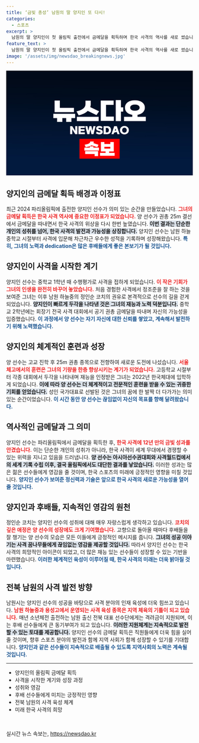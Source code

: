 ```yaml
---
title: ‘금빛 총성’ 남원의 딸 양지인 또 다시!
categories:
  - 스포츠
excerpt: >
  남원의 딸 양지인이 첫 올림픽 출전에서 금메달을 획득하며 한국 사격의 역사를 새로 썼습니다. 12년 만의 금메달을 안긴 그녀의 감동적인 순간을 함께하세요!
feature_text: >
  남원의 딸 양지인이 첫 올림픽 출전에서 금메달을 획득하며 한국 사격의 역사를 새로 썼습니다. 12년 만의 금메달을 안긴 그녀의 감동적인 순간을 함께하세요!
image: '/assets/img/newsdao_breakingnews.jpg'
---
```


<p><img src="/assets/img/newsdao_breakingnews.jpg" alt="pcversion 속보" /></p>

<h2 data-ke-size="size26">양지인의 금메달 획득 배경과 이정표</h2>

<p data-ke-size="size16">최근 2024 파리올림픽에 출전한 양지인 선수가 의미 있는 순간을 만들었습니다. <b><span style="color: #ee2323;">그녀의 금메달 획득은 한국 사격 역사에 중요한 이정표가 되었습니다.</span></b> 양 선수가 권총 25m 결선에서 금메달을 따내면서 한국 사격의 위상을 다시 한번 높였습니다. <b><span style="background-color: #21538527;">이번 결과는 단순한 개인의 성취를 넘어, 한국 사격의 발전과 가능성을 상징합니다.</span></b> 양지인 선수는 남원 하늘중학교 시절부터 사격에 입문해 차근차근 우수한 성적을 기록하며 성장해왔습니다. <b><span style="color: #1a5490;">특히, 그녀의 노력과 dedication은 많은 후배들에게 좋은 본보기가 될 것입니다.</span></b></p>

<h2 data-ke-size="size26">양지인이 사격을 시작한 계기</h2>

<p data-ke-size="size16">양지인 선수는 중학교 1학년 때 수행평가로 사격을 접하게 되었습니다. <b><span style="color: #ee2323;">이 작은 기회가 그녀의 인생을 완전히 바꾸어 놓았습니다.</span></b> 처음 경험한 사격에서 정조준을 잘 하는 것을 보여준 그녀는 이후 남원 하늘중의 정인순 코치의 권유로 본격적으로 선수의 길을 걷게 되었습니다. <b><span style="background-color: #21538527;">양지인이 빠르게 두각을 나타낸 것은 그녀의 재능과 노력 덕분입니다.</span></b> 중학교 2학년에는 회장기 전국 사격 대회에서 공기 권총 금메달을 따내며 자신의 가능성을 입증했습니다. <b><span style="color: #1a5490;">이 과정에서 양 선수는 자기 자신에 대한 신뢰를 쌓았고, 계속해서 발전하기 위해 노력했습니다.</span></b></p>

<h2 data-ke-size="size26">양지인의 체계적인 훈련과 성장</h2>

<p data-ke-size="size16">양 선수는 고교 진학 후 25m 권총 종목으로 전향하여 새로운 도전에 나섰습니다. <b><span style="color: #ee2323;">서울체고에서의 훈련은 그녀의 기량을 한층 향상시키는 계기가 되었습니다.</span></b> 고등학교 시절부터 각종 대회에서 두각을 나타내며 재능을 인정받은 그녀는 2022년 한국체대에 입학하게 되었습니다. <b><span style="background-color: #21538527;">이에 따라 양 선수는 더 체계적이고 전문적인 훈련을 받을 수 있는 귀중한 기회를 얻었습니다.</span></b> 성인 국가대표로 선발된 것은 그녀의 꿈에 한 발짝 더 다가가는 의미 있는 순간이었습니다. <b><span style="color: #1a5490;">이 시간 동안 양 선수는 끊임없이 자신의 목표를 향해 달려왔습니다.</span></b></p>

<h2 data-ke-size="size26">역사적인 금메달과 그 의미</h2>

<p data-ke-size="size16">양지인 선수는 파리올림픽에서 금메달을 획득한 후, <b><span style="color: #ee2323;">한국 사격에 12년 만의 금빛 성과를 안겼습니다.</span></b> 이는 단순한 개인의 성취가 아니라, 한국 사격이 세계 무대에서 경쟁할 수 있는 위력을 지니고 있음을 드러냅니다. <b><span style="background-color: #21538527;">양 선수는 아시아선수권대회와 사격월드컵에서의 세계 기록 수립 이후, 결국 올림픽에서도 대단한 결과를 낳았습니다.</span></b> 이러한 성과는 많은 젊은 선수들에게 영감을 줄 것이며, 한국 스포츠의 미래에 긍정적인 영향을 미칠 것입니다. <b><span style="color: #1a5490;">양지인 선수가 보여준 정신력과 기술은 앞으로 한국 사격의 새로운 가능성을 열어줄 것입니다.</span></b></p>

<h2 data-ke-size="size26">양지인과 후배들, 지속적인 영감의 원천</h2>

<p data-ke-size="size16">정인순 코치는 양지인 선수의 성취에 대해 매우 자랑스럽게 생각하고 있습니다. <b><span style="color: #ee2323;">코치의 깊은 애정은 양 선수의 성장에도 크게 기여했습니다.</span></b> 고향으로 돌아올 때마다 후배들을 잘 챙기는 양 선수의 모습은 모든 이들에게 긍정적인 메시지를 줍니다. <b><span style="background-color: #21538527;">그녀의 성공 이야기는 사격 꿈나무들에게 끊임없는 영감을 제공할 것입니다.</span></b> 따라서 양지인 선수는 한국 사격의 희망적인 아이콘이 되었고, 더 많은 재능 있는 선수들이 성장할 수 있는 기반을 마련했습니다. <b><span style="color: #1a5490;">이러한 체계적인 육성이 이루어질 때, 한국 사격의 미래는 더욱 밝아질 것입니다.</span></b></p>

<h2 data-ke-size="size26">전북 남원의 사격 발전 방향</h2>

<p data-ke-size="size16">남원시는 양지인 선수의 성공을 바탕으로 사격 분야의 인재 육성에 더욱 힘쓰고 있습니다. <b><span style="color: #ee2323;">남원 하늘중과 용성고에서 운영되는 사격 육성 종목은 지역 체육의 기틀이 되고 있습니다.</span></b> 매년 소년체전 출전하는 남원 출신 전북 대표 선수단에게는 격려금이 지원되며, 이는 후배 선수들에게 큰 동기부여가 되고 있습니다. <b><span style="background-color: #21538527;">이러한 지원체계는 지속적으로 발전할 수 있는 토대를 제공합니다.</span></b> 양지인 선수의 금메달 획득은 직원들에게 더욱 힘을 실어줄 것이며, 향후 스포츠 분야의 발전과 함께 지역 사회가 함께 성장할 수 있기를 기대합니다. <b><span style="color: #1a5490;">양지인과 같은 선수들이 지속적으로 배출될 수 있도록 지역사회의 노력은 계속될 것입니다.</span></b></p>

<hr/>

<ul>
<li>양지인의 올림픽 금메달 획득</li>
<li>사격을 시작한 계기와 성장 과정</li>
<li>성취와 영감</li>
<li>후배 선수들에게 미치는 긍정적인 영향</li>
<li>전북 남원의 사격 육성 체계</li>
<li>미래 한국 사격의 희망</li>
</ul>

<p data-ke-size="size16">&nbsp;</p>
실시간 뉴스 속보는, <a href="https://newsdao.kr" rel="dofollow">https://newsdao.kr</a>


